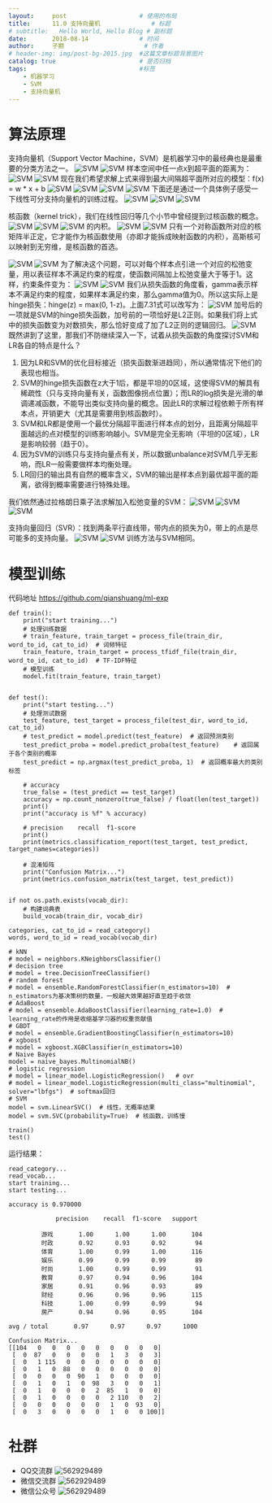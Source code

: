 ```yaml
---
layout:     post   				    # 使用的布局
title:      11.0 支持向量机 				# 标题 
# subtitle:   Hello World, Hello Blog # 副标题
date:       2018-08-14 				# 时间
author:     子颢 						# 作者
# header-img: img/post-bg-2015.jpg 	#这篇文章标题背景图片
catalog: true 						# 是否归档
tags:								#标签
    - 机器学习
    - SVM
    - 支持向量机
---
```


# 算法原理

支持向量机（Support Vector Machine，SVM）是机器学习中的最经典也是最重要的分类方法之一。
![SVM](/img/SVM-01.png)
![SVM](/img/SVM-02.png)
样本空间中任一点x到超平面的距离为：
![SVM](/img/SVM-03.png)
![SVM](/img/SVM-04.png)
现在我们希望求解上式来得到最大间隔超平面所对应的模型：f(x) = w * x + b
![SVM](/img/SVM-05.png)
![SVM](/img/SVM-06.png)
![SVM](/img/SVM-07.png)
![SVM](/img/SVM-10.png)
下面还是通过一个具体例子感受一下线性可分支持向量机的训练过程。
![SVM](/img/SVM-11.png)
![SVM](/img/SVM-12.png)
![SVM](/img/SVM-13.png)

核函数（kernel trick），我们在线性回归等几个小节中曾经提到过核函数的概念。
![SVM](/img/SVM-08.png)
![SVM](/img/SVM-23.png)
![SVM](/img/SVM-24.png)
的内积。
![SVM](/img/SVM-25.png)
![SVM](/img/SVM-09.png)
只有一个对称函数所对应的核矩阵半正定，它才能作为核函数使用（亦即才能拆成映射函数的内积），高斯核可以映射到无穷维，是核函数的首选。

![SVM](/img/SVM-14.png)
![SVM](/img/SVM-15.png)
为了解决这个问题，可以对每个样本点引进一个对应的松弛变量，用以表征样本不满足约束的程度，使函数间隔加上松弛变量大于等于1。这样，约束条件变为：
![SVM](/img/SVM-16.png)
![SVM](/img/SVM-17.png)
我们从损失函数的角度看，gamma表示样本不满足约束的程度，如果样本满足约束，那么gamma值为0。所以这实际上是hinge损失：hinge(z) = max(0, 1-z)。上面7.31式可以改写为：
![SVM](/img/SVM-18.png)
加号后的一项就是SVM的hinge损失函数，加号前的一项恰好是L2正则。如果我们将上式中的损失函数变为对数损失，那么恰好变成了加了L2正则的逻辑回归。
![SVM](/img/SVM-22.png)
既然讲到了这里，那我们不防继续深入一下，试着从损失函数的角度探讨SVM和LR各自的特点是什么？
1. 因为LR和SVM的优化目标接近（损失函数渐进趋同），所以通常情况下他们的表现也相当。
2. SVM的hinge损失函数在z大于1后，都是平坦的0区域，这使得SVM的解具有稀疏性（只与支持向量有关，函数图像拐点位置）；而LR的log损失是光滑的单调递减函数，不能导出类似支持向量的概念。因此LR的求解过程依赖于所有样本点，开销更大（尤其是需要用到核函数时）。
3. SVM和LR都是使用一个最优分隔超平面进行样本点的划分，且距离分隔超平面越远的点对模型的训练影响越小。SVM是完全无影响（平坦的0区域），LR是影响较弱（趋于0）。
4. 因为SVM的训练只与支持向量点有关，所以数据unbalance对SVM几乎无影响，而LR一般需要做样本均衡处理。
5. LR回归的输出具有自然的概率含义，SVM的输出是样本点到最优超平面的距离，欲得到概率需要进行特殊处理。

我们依然通过拉格朗日乘子法求解加入松弛变量的SVM：
![SVM](/img/SVM-19.png)
![SVM](/img/SVM-20.png)
![SVM](/img/SVM-21.png)

支持向量回归（SVR）：找到两条平行直线带，带内点的损失为0，带上的点是尽可能多的支持向量。
![SVM](/img/SVM-26.png)
![SVM](/img/SVM-27.png)
训练方法与SVM相同。

# 模型训练

代码地址 <a href="https://github.com/qianshuang/ml-exp" target="_blank">https://github.com/qianshuang/ml-exp</a>

```
def train():
    print("start training...")
    # 处理训练数据
    # train_feature, train_target = process_file(train_dir, word_to_id, cat_to_id)  # 词频特征
    train_feature, train_target = process_tfidf_file(train_dir, word_to_id, cat_to_id)  # TF-IDF特征
    # 模型训练
    model.fit(train_feature, train_target)


def test():
    print("start testing...")
    # 处理测试数据
    test_feature, test_target = process_file(test_dir, word_to_id, cat_to_id)
    # test_predict = model.predict(test_feature)  # 返回预测类别
    test_predict_proba = model.predict_proba(test_feature)    # 返回属于各个类别的概率
    test_predict = np.argmax(test_predict_proba, 1)  # 返回概率最大的类别标签

    # accuracy
    true_false = (test_predict == test_target)
    accuracy = np.count_nonzero(true_false) / float(len(test_target))
    print()
    print("accuracy is %f" % accuracy)

    # precision    recall  f1-score
    print()
    print(metrics.classification_report(test_target, test_predict, target_names=categories))

    # 混淆矩阵
    print("Confusion Matrix...")
    print(metrics.confusion_matrix(test_target, test_predict))


if not os.path.exists(vocab_dir):
    # 构建词典表
    build_vocab(train_dir, vocab_dir)

categories, cat_to_id = read_category()
words, word_to_id = read_vocab(vocab_dir)

# kNN
# model = neighbors.KNeighborsClassifier()
# decision tree
# model = tree.DecisionTreeClassifier()
# random forest
# model = ensemble.RandomForestClassifier(n_estimators=10)  # n_estimators为基决策树的数量，一般越大效果越好直至趋于收敛
# AdaBoost
# model = ensemble.AdaBoostClassifier(learning_rate=1.0)  # learning_rate的作用是收缩基学习器的权重贡献值
# GBDT
# model = ensemble.GradientBoostingClassifier(n_estimators=10)
# xgboost
# model = xgboost.XGBClassifier(n_estimators=10)
# Naive Bayes
model = naive_bayes.MultinomialNB()
# logistic regression
# model = linear_model.LogisticRegression()   # ovr
# model = linear_model.LogisticRegression(multi_class="multinomial", solver="lbfgs")  # softmax回归
# SVM
model = svm.LinearSVC()  # 线性，无概率结果
model = svm.SVC(probability=True)  # 核函数，训练慢

train()
test()
```
运行结果：
```
read_category...
read_vocab...
start training...
start testing...

accuracy is 0.970000

             precision    recall  f1-score   support

         游戏       1.00      1.00      1.00       104
         时政       0.92      0.93      0.92        94
         体育       1.00      0.99      1.00       116
         娱乐       0.99      0.99      0.99        89
         时尚       1.00      0.99      0.99        91
         教育       0.97      0.94      0.96       104
         家居       0.91      0.96      0.93        89
         财经       0.96      0.96      0.96       115
         科技       1.00      0.99      0.99        94
         房产       0.94      0.96      0.95       104

avg / total       0.97      0.97      0.97      1000

Confusion Matrix...
[[104   0   0   0   0   0   0   0   0   0]
 [  0  87   0   0   0   0   1   3   0   3]
 [  0   1 115   0   0   0   0   0   0   0]
 [  0   1   0  88   0   0   0   0   0   0]
 [  0   0   0   0  90   1   0   0   0   0]
 [  0   1   0   1   0  98   3   0   0   1]
 [  0   1   0   0   0   2  85   1   0   0]
 [  0   1   0   0   0   0   2 110   0   2]
 [  0   0   0   0   0   0   1   0  93   0]
 [  0   3   0   0   0   0   1   0   0 100]]
```

# 社群

- QQ交流群
	![562929489](/img/qq_ewm.png)
- 微信交流群
	![562929489](/img/wx_ewm.png)
- 微信公众号
	![562929489](/img/wxgzh_ewm.png)